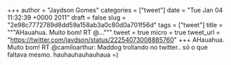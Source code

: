 
+++
author = "Jaydson Gomes"
categories = ["tweet"]
date = "Tue Jan 04 11:32:39 +0000 2011"
draft = false
slug = "2e98c7772789d8dd59a158ab3a0c80d0a701f56d"
tags = ["tweet"]
title = """AHauahua. Muito bom! RT @..."""
tweet = true
micro = true
tweet_url = "https://twitter.com/jaydson/status/22254073008885760"
+++
AHauahua. Muito bom! RT @camiloarthur: Maddog trollando no twitter.. só o que faltava mesmo. hauhauhauhauhaua =)
